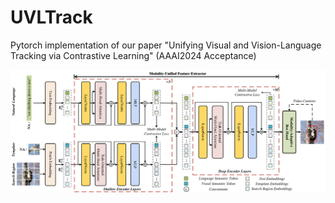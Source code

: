 # UVLTrack
Pytorch implementation of our paper "Unifying Visual and Vision-Language Tracking via Contrastive Learning" (AAAI2024 Acceptance)

![](arch.png)

